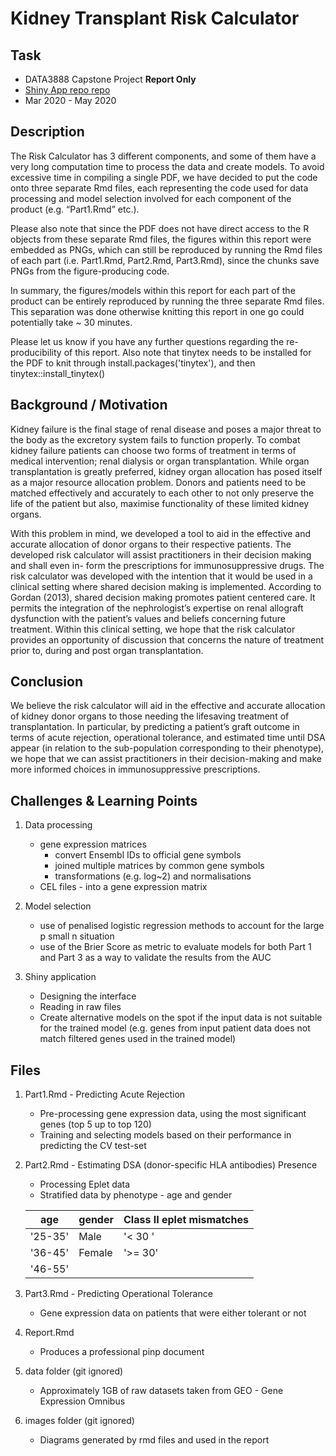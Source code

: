 Kidney Transplant Risk Calculator
=======================================

Task
-------------------
- DATA3888 Capstone Project **Report Only**
 - [Shiny App repo repo](https://github.sydney.edu.au/awon6941/DATA3888-Project-ShinyApp "Shiny App repo")
- Mar 2020 - May 2020

Description
-------------------
The Risk Calculator has 3 different components, and some of them have a very long computation time to process the data and create models. To avoid excessive time in compiling a single PDF, we have decided to put the code onto three separate Rmd files, each representing the code used for data processing and model selection involved for each component of the product (e.g. “Part1.Rmd” etc.).

Please also note that since the PDF does not have direct access to the R objects from these separate Rmd files, the figures within this report were embedded as PNGs, which can still be reproduced by running the Rmd files of each part (i.e. Part1.Rmd, Part2.Rmd, Part3.Rmd), since the chunks save PNGs from the figure-producing code.

In summary, the figures/models within this report for each part of the product can be entirely reproduced by running the three separate Rmd files. This separation was done otherwise knitting this report in one go could potentially take ~ 30 minutes.

Please let us know if you have any further questions regarding the re- producibility of this report. Also note that tinytex needs to be installed for the PDF to knit through install.packages('tinytex'), and then tinytex::install_tinytex()

Background / Motivation
-------------------
Kidney failure is the final stage of renal disease and poses a major threat to the body as the excretory system fails to function properly. To combat kidney failure patients can choose two forms of treatment in terms of medical intervention; renal dialysis or organ transplantation. While organ transplantation is greatly preferred, kidney organ allocation has posed itself as a major resource allocation problem. Donors and patients need to be matched effectively and accurately to each other to not only preserve the life of the patient but also, maximise functionality of these limited kidney organs.

With this problem in mind, we developed a tool to aid in the effective and accurate allocation of donor organs to their respective patients. The developed risk calculator will assist practitioners in their decision making and shall even in- form the prescriptions for immunosuppressive drugs. The risk calculator was developed with the intention that it would be used in a clinical setting where shared decision making is implemented. According to Gordan (2013), shared decision making promotes patient centered care. It permits the integration of the nephrologist’s expertise on renal allograft dysfunction with the patient’s values and beliefs concerning future treatment. Within this clinical setting, we hope that the risk calculator provides an opportunity of discussion that concerns the nature of treatment prior to, during and post organ transplantation.

Conclusion
-------------------
We believe the risk calculator will aid in the effective and accurate allocation of kidney donor organs to those needing the lifesaving treatment of transplantation. In particular, by predicting a patient’s graft outcome in terms of acute rejection, operational tolerance, and estimated time until DSA appear (in relation to the sub-population corresponding to their phenotype), we hope that we can assist practitioners in their decision-making and make more informed choices in immunosuppressive prescriptions.

Challenges & Learning Points
-------------------
1. Data processing
   - gene expression matrices
     - convert Ensembl IDs to official gene symbols
     - joined multiple matrices by common gene symbols
     - transformations (e.g. log~2) and normalisations
   - CEL files - into a gene expression matrix

2. Model selection
   - use of penalised logistic regression methods to account for the large p small n situation
   - use of the Brier Score as metric to evaluate models for both Part 1 and Part 3 as a way to validate the results from the AUC

3. Shiny application
   - Designing the interface
   - Reading in raw files
   - Create alternative models on the spot if the input data is not suitable for the trained model (e.g. genes from input patient data does not match filtered genes used in the trained model)

Files
-------------------
1. Part1.Rmd - Predicting Acute Rejection
   - Pre-processing gene expression data, using the most significant genes (top 5 up to top 120)
   - Training and selecting models based on their performance in predicting the CV test-set

2. Part2.Rmd - Estimating DSA (donor-specific HLA antibodies) Presence
   - Processing Eplet data
   - Stratified data by phenotype - age and gender

   | age | gender | Class II eplet mismatches |
   | --- | --- | --- |
   | '25-35' | Male | '< 30 ' |
   | '36-45' | Female | '>= 30' |
   | '46-55' |  |  |

3. Part3.Rmd - Predicting Operational Tolerance
   - Gene expression data on patients that were either tolerant or not

4. Report.Rmd
   - Produces a professional pinp document

5. data folder (git ignored)
   - Approximately 1GB of raw datasets taken from GEO - Gene Expression Omnibus

6. images folder (git ignored)
   - Diagrams generated by rmd files and used in the report
